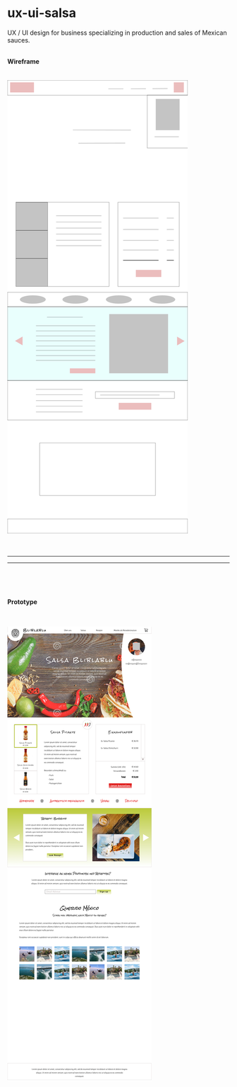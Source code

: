 # ux-ui-salsa

UX / UI design for business specializing in production and sales of Mexican sauces.

<br>
<b>Wireframe</b>
<br>
<br>
<br>

<img src="salsa-wireframe.jpg">

<br>
<br>
<br>
<hr>
<hr>
<br>
<br>
<br>

<b>Prototype</b>
<br>
<br>
<br>

<img src="salsa-prototype.jpg">
